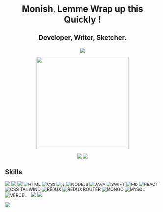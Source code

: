 # <p align="center"> Monish, Lemme Wrap up this Quickly ! </p>
##  <p align="center"> Developer, Writer, Sketcher. </p>


<p align="center">
  <a href="https://open.spotify.com">
    <img src="https://spotify-github-profile.vercel.app/api/view?uid=31nbe5jslopjjehbj3mb7vdpkjza&cover_image=true&theme=novatorem&show_offline=false&background_color=121212&interchange=false&bar_color=53b14f&bar_color_cover=false" />
  </a>
</p>

<p align="center">
  <a href="https://aiurl.vercel.app">
    <img  width="300" src="https://github.com/imonish8/imonish8/assets/115737071/9560ce8a-ff43-4caf-96cd-95848867ed9c" />
  </a>
</p>

<p align="center">
<a align="center" href="https://www.linkedin.com/in/monishnule/">  <img src="https://img.shields.io/badge/LinkedIn-0077B5?style=for-the-badge&logo=linkedin&logoColor=white" /> </a>  <a href="https://www.instagram.com/er_mn8_500/"> <img src="https://img.shields.io/badge/Instagram-E4405F?style=for-the-badge&logo=instagram&logoColor=white"/></a> 

</p>


## Skills 

<img src="https://img.shields.io/badge/Windows-0078D6?style=for-the-badge&logo=windows&logoColor=white" href="https://monishnule.dev" /> <img src="https://img.shields.io/badge/iOS-000000?style=for-the-badge&logo=ios&logoColor=white" /> 
<img src="https://img.shields.io/badge/Python-3776AB?style=for-the-badge&logo=python&logoColor=white" /> 
<img alt ="HTML" src="https://img.shields.io/badge/HTML-239120?style=for-the-badge&logo=html5&logoColor=white" /> 
<img alt ="CSS" src="https://img.shields.io/badge/CSS-239120?&style=for-the-badge&logo=css3&logoColor=white" /> 
<img alt ="js" src="https://img.shields.io/badge/JavaScript-F7DF1E?style=for-the-badge&logo=javascript&logoColor=black" /> 
<img alt ="NODEJS" src="https://img.shields.io/badge/Node.js-43853D?style=for-the-badge&logo=node.js&logoColor=white" /> 
<img alt ="JAVA" src="https://img.shields.io/badge/Java-ED8B00?style=for-the-badge&logo=openjdk&logoColor=white" /> 
<img alt ="SWIFT" src="https://img.shields.io/badge/Swift-FA7343?style=for-the-badge&logo=swift&logoColor=white" /> 
<img alt ="MD" src="https://img.shields.io/badge/Markdown-000000?style=for-the-badge&logo=markdown&logoColor=white" /> 
<img alt ="REACT" src="https://img.shields.io/badge/React-20232A?style=for-the-badge&logo=react&logoColor=61DAFB" /> 
<img alt ="CSS TAILWIND" src="https://img.shields.io/badge/Tailwind_CSS-38B2AC?style=for-the-badge&logo=tailwind-css&logoColor=white" /> 
<img alt ="REDUX" src="https://img.shields.io/badge/Redux-593D88?style=for-the-badge&logo=redux&logoColor=white" /> 
<img alt ="REDUX ROUTER" src="https://img.shields.io/badge/React_Router-CA4245?style=for-the-badge&logo=react-router&logoColor=white" /> 
<img alt ="MONGO" src="https://img.shields.io/badge/MongoDB-4EA94B?style=for-the-badge&logo=mongodb&logoColor=white" /> 
<img alt ="MYSQL" src="https://img.shields.io/badge/MySQL-00000F?style=for-the-badge&logo=mysql&logoColor=white" /> 
<img alt ="VERCEL" src="https://img.shields.io/badge/Vercel-000000?style=for-the-badge&logo=vercel&logoColor=white" /> 
<img alt ="" src="" /> 
<img alt ="" src="" /> 
<img alt ="" src="" /> 
<img src="https://img.shields.io/badge/Linux-FCC624?style=for-the-badge&logo=linux&logoColor=black" /> 
<img src="https://img.shields.io/badge/mac%20os-000000?style=for-the-badge&logo=apple&logoColor=white" />  



![](https://komarev.com/ghpvc/?username=your-github-imonish8)
